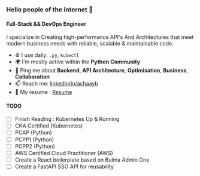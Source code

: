 ### Hello people of the internet 👋

#### Full-Stack && DevOps Engineer

I specialize in Creating high-performance API's And Architectures that meet modern business needs with reliable, scalable & maintainable code. 

- ⚙️ I use daily: `.py`, `kubectl`
- 🌍 I'm mostly active within the **Python Community**
- 💬 Ping me about **Backend**, **API Architecture**, **Optimisation**, **Business**, **Collaboration**
- 📫 Reach me: [linkedin/in/achaayb](https://www.linkedin.com/in/achaayb/)
- 🍆 My resume : [Resume](https://achaayb.github.io)

#### TODO

- [ ] Finish Reading : Kubernetes Up & Running
- [ ] CKA Certified (Kubernetes)
- [ ] PCAP (Python)
- [ ] PCPP1 (Python)
- [ ] PCPP2 (Python)
- [ ] AWS Certified Cloud Practitioner (AWS)
- [ ] Create a React boilerplate based on Bulma Admin One
- [ ] Create a FastAPI SSO API for reusability
